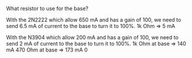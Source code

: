 What resistor to use for the base?

With the 2N2222 which allow 650 mA and has a gain of 100,
we need to send 6.5 mA of current to the base to turn it to 100%.
1k Ohm => 5 mA

With the N3904 which allow 200 mA and has a gain of 100,
we need to send 2 mA of current to the base to turn it to 100%.
1k Ohm at base   =>  140 mA
470 Ohm at base  =>  173 mA
0

